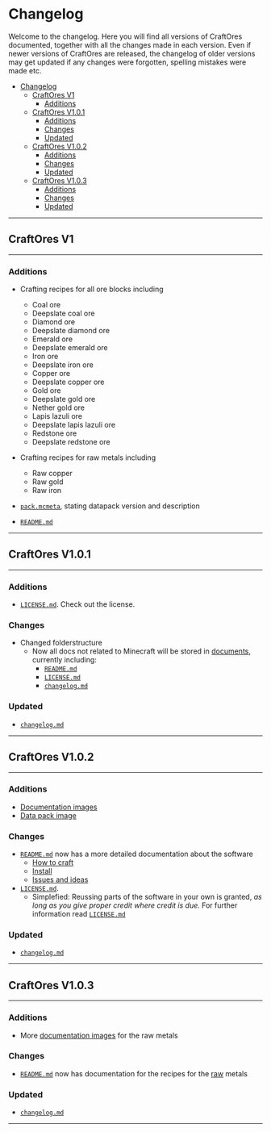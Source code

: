 # Changelog
Welcome to the changelog. Here you will find all versions of CraftOres documented, together with all the changes made in each version. Even if newer versions of CraftOres are released, the changelog of older versions may get updated if any changes were forgotten, spelling mistakes were made etc.

- [Changelog](#changelog)
  - [CraftOres V1](#craftores-v1)
    - [Additions](#additions)
  - [CraftOres V1.0.1](#craftores-v101)
    - [Additions](#additions-1)
    - [Changes](#changes)
    - [Updated](#updated)
  - [CraftOres V1.0.2](#craftores-v102)
    - [Additions](#additions-2)
    - [Changes](#changes-1)
    - [Updated](#updated-1)
  - [CraftOres V1.0.3](#craftores-v103)
    - [Additions](#additions-3)
    - [Changes](#changes-2)
    - [Updated](#updated-2)

---
## CraftOres V1

---
### Additions
- Crafting recipes for all ore blocks including
    - Coal ore
    - Deepslate coal ore
    - Diamond ore
    - Deepslate diamond ore
    - Emerald ore
    - Deepslate emerald ore
    - Iron ore
    - Deepslate iron ore
    - Copper ore
    - Deepslate copper ore
    - Gold ore
    - Deepslate gold ore
    - Nether gold ore
    - Lapis lazuli ore
    - Deepslate lapis lazuli ore
    - Redstone ore
    - Deepslate redstone ore
- Crafting recipes for raw metals including
    - Raw copper
    - Raw gold
    - Raw iron

- [`pack.mcmeta`](../pack.mcmeta), stating datapack version and description
- [`README.md`](./README.md)

---
## CraftOres V1.0.1

---
### Additions
- [`LICENSE.md`](./LICENSE.md). Check out the license.
### Changes
- Changed folderstructure
    - Now all docs not related to Minecraft will be stored in [documents](../docs/), currently including:
        - [`README.md`](./README.md)
        - [`LICENSE.md`](./LICENSE.md)
        - [`changelog.md`](./changelog.md)
### Updated
- [`changelog.md`](./changelog.md)

---
## CraftOres V1.0.2

---
### Additions
- [Documentation images](images/)
- [Data pack image](../pack.png)
### Changes
- [`README.md`](README.md) now has a more detailed documentation about the software
  - [How to craft](README.md#how-to-craft)
  - [Install](README.md#install)
  - [Issues and ideas](README.md#issues-and-ideas)
- [`LICENSE.md`](LICENSE.md).
  - Simplefied: Reussing parts of the software in your own is granted, *as long as you give proper credit where credit is due.* For further information read [`LICENSE.md`](LICENSE.md)
### Updated
- [`changelog.md`](changelog.md)

---
## CraftOres V1.0.3

---
### Additions
- More [documentation images](images/) for the raw metals
### Changes
- [`README.md`](README.md) now has documentation for the recipes for the [raw](README.md#raw-ingots) metals
### Updated
- [`changelog.md`](changelog.md)

---
##